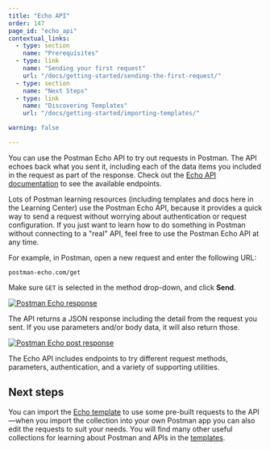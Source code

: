 ```yaml
---
title: "Echo API"
order: 147
page_id: "echo_api"
contextual_links:
  - type: section
    name: "Prerequisites"
  - type: link
    name: "Sending your first request"
    url: "/docs/getting-started/sending-the-first-request/"
  - type: section
    name: "Next Steps"
  - type: link
    name: "Discovering Templates"
    url: "/docs/getting-started/importing-templates/"

warning: false

---
```


You can use the Postman Echo API to try out requests in Postman. The API echoes back what you sent it, including each of the data items you included in the request as part of the response. Check out the [Echo API documentation](https://www.postman.com/postman/workspace/published-postman-templates/documentation/631643-f695cab7-6878-eb55-7943-ad88e1ccfd65?ctx=documentation) to see the available endpoints.

Lots of Postman learning resources (including templates and docs here in the Learning Center) use the Postman Echo API, because it provides a quick way to send a request without worrying about authentication or request configuration. If you just want to learn how to do something in Postman without connecting to a "real" API, feel free to use the Postman Echo API at any time.

For example, in Postman, open a new request and enter the following URL:

```http
postman-echo.com/get
```

Make sure `GET` is selected in the method drop-down, and click __Send__.

[![Postman Echo response](https://assets.postman.com/postman-docs/postman-echo-api-response.jpg)](https://assets.postman.com/postman-docs/postman-echo-api-response.jpg)

The API returns a JSON response including the detail from the request you sent. If you use parameters and/or body data, it will also return those.

[![Postman Echo post response](https://assets.postman.com/postman-docs/echo-post-data-returned.jpg)](https://assets.postman.com/postman-docs/echo-post-data-returned.jpg)

The Echo API includes endpoints to try different request methods, parameters, authentication, and a variety of supporting utilities.

## Next steps

You can import the [Echo template](https://docs.postman-echo.com/) to use some pre-built requests to the API—when you import the collection into your own Postman app you can also edit the requests to suit your needs. You will find many other useful collections for learning about Postman and APIs in the [templates](/docs/getting-started/importing-templates/).
